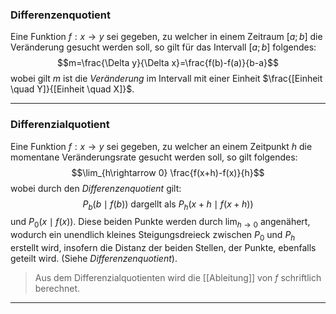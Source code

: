 ### Differenzenquotient
Eine Funktion $f:x\rightarrow y$ sei gegeben, zu welcher in einem Zeitraum $[a;b]$ die Veränderung gesucht werden soll, so gilt für das Intervall $[a;b]$ folgendes: $$m=\frac{\Delta y}{\Delta x}=\frac{f(b)-f(a)}{b-a}$$
wobei gilt $m$ ist die *Veränderung* im Intervall mit einer Einheit $\frac{[Einheit \quad Y]}{[Einheit \quad X]}$.

---
### Differenzialquotient
Eine Funktion $f:x\rightarrow y$ sei gegeben, zu welcher an einem Zeitpunkt $h$ die momentane Veränderungsrate gesucht werden soll, so gilt folgendes:
$$\lim_{h\rightarrow 0} \frac{f(x+h)-f(x)}{h}$$
wobei durch den *Differenzenquotient* gilt:
$$P_{b}(b\mid f(b))\text{ dargellt als } P_{h}(x+h \mid f(x+h))$$ und $P_{0}(x\mid f(x))$. Diese beiden Punkte werden durch $\lim_{h\rightarrow 0}$ angenähert, wodurch ein unendlich kleines Steigungsdreieck zwischen $P_{0}$ und $P_{h}$ erstellt wird, insofern die Distanz der beiden Stellen, der Punkte, ebenfalls geteilt wird. (Siehe *Differenzenquotient*).

>Aus dem Differenzialquotienten wird die [[Ableitung]] von $f$ schriftlich berechnet.

---
